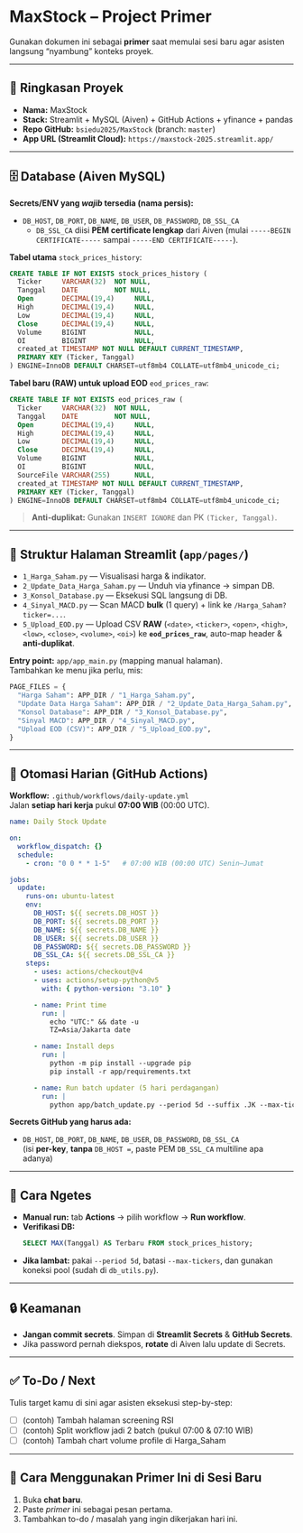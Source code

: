 # MaxStock – Project Primer

Gunakan dokumen ini sebagai **primer** saat memulai sesi baru agar asisten langsung “nyambung” konteks proyek.

---

## 🔧 Ringkasan Proyek
- **Nama:** MaxStock  
- **Stack:** Streamlit + MySQL (Aiven) + GitHub Actions + yfinance + pandas  
- **Repo GitHub:** `bsiedu2025/MaxStock` (branch: `master`)  
- **App URL (Streamlit Cloud):** `https://maxstock-2025.streamlit.app/`

---

## 🗄️ Database (Aiven MySQL)
**Secrets/ENV yang _wajib_ tersedia (nama persis):**
- `DB_HOST`, `DB_PORT`, `DB_NAME`, `DB_USER`, `DB_PASSWORD`, `DB_SSL_CA`  
  - `DB_SSL_CA` diisi **PEM certificate lengkap** dari Aiven (mulai `-----BEGIN CERTIFICATE-----` sampai `-----END CERTIFICATE-----`).

**Tabel utama** `stock_prices_history`:
```sql
CREATE TABLE IF NOT EXISTS stock_prices_history (
  Ticker     VARCHAR(32)  NOT NULL,
  Tanggal    DATE         NOT NULL,
  Open       DECIMAL(19,4)     NULL,
  High       DECIMAL(19,4)     NULL,
  Low        DECIMAL(19,4)     NULL,
  Close      DECIMAL(19,4)     NULL,
  Volume     BIGINT            NULL,
  OI         BIGINT            NULL,
  created_at TIMESTAMP NOT NULL DEFAULT CURRENT_TIMESTAMP,
  PRIMARY KEY (Ticker, Tanggal)
) ENGINE=InnoDB DEFAULT CHARSET=utf8mb4 COLLATE=utf8mb4_unicode_ci;
```

**Tabel baru (RAW) untuk upload EOD** `eod_prices_raw`:
```sql
CREATE TABLE IF NOT EXISTS eod_prices_raw (
  Ticker     VARCHAR(32)  NOT NULL,
  Tanggal    DATE         NOT NULL,
  Open       DECIMAL(19,4)     NULL,
  High       DECIMAL(19,4)     NULL,
  Low        DECIMAL(19,4)     NULL,
  Close      DECIMAL(19,4)     NULL,
  Volume     BIGINT            NULL,
  OI         BIGINT            NULL,
  SourceFile VARCHAR(255)      NULL,
  created_at TIMESTAMP NOT NULL DEFAULT CURRENT_TIMESTAMP,
  PRIMARY KEY (Ticker, Tanggal)
) ENGINE=InnoDB DEFAULT CHARSET=utf8mb4 COLLATE=utf8mb4_unicode_ci;
```

> **Anti-duplikat:** Gunakan `INSERT IGNORE` dan PK `(Ticker, Tanggal)`.

---

## 📑 Struktur Halaman Streamlit (`app/pages/`)
- `1_Harga_Saham.py` — Visualisasi harga & indikator.
- `2_Update_Data_Harga_Saham.py` — Unduh via yfinance → simpan DB.
- `3_Konsol_Database.py` — Eksekusi SQL langsung di DB.
- `4_Sinyal_MACD.py` — Scan MACD **bulk** (1 query) + link ke `/Harga_Saham?ticker=...`.
- `5_Upload_EOD.py` — Upload CSV **RAW** (`<date>`, `<ticker>`, `<open>`, `<high>`, `<low>`, `<close>`, `<volume>`, `<oi>`) ke **`eod_prices_raw`**, auto-map header & **anti-duplikat**.

**Entry point:** `app/app_main.py` (mapping manual halaman).  
Tambahkan ke menu jika perlu, mis:
```python
PAGE_FILES = {
  "Harga Saham": APP_DIR / "1_Harga_Saham.py",
  "Update Data Harga Saham": APP_DIR / "2_Update_Data_Harga_Saham.py",
  "Konsol Database": APP_DIR / "3_Konsol_Database.py",
  "Sinyal MACD": APP_DIR / "4_Sinyal_MACD.py",
  "Upload EOD (CSV)": APP_DIR / "5_Upload_EOD.py",
}
```

---

## 🚀 Otomasi Harian (GitHub Actions)
**Workflow:** `.github/workflows/daily-update.yml`  
Jalan **setiap hari kerja** pukul **07:00 WIB** (00:00 UTC).

```yaml
name: Daily Stock Update

on:
  workflow_dispatch: {}
  schedule:
    - cron: "0 0 * * 1-5"   # 07:00 WIB (00:00 UTC) Senin–Jumat

jobs:
  update:
    runs-on: ubuntu-latest
    env:
      DB_HOST: ${{ secrets.DB_HOST }}
      DB_PORT: ${{ secrets.DB_PORT }}
      DB_NAME: ${{ secrets.DB_NAME }}
      DB_USER: ${{ secrets.DB_USER }}
      DB_PASSWORD: ${{ secrets.DB_PASSWORD }}
      DB_SSL_CA: ${{ secrets.DB_SSL_CA }}
    steps:
      - uses: actions/checkout@v4
      - uses: actions/setup-python@v5
        with: { python-version: "3.10" }

      - name: Print time
        run: |
          echo "UTC:" && date -u
          TZ=Asia/Jakarta date

      - name: Install deps
        run: |
          python -m pip install --upgrade pip
          pip install -r app/requirements.txt

      - name: Run batch updater (5 hari perdagangan)
        run: |
          python app/batch_update.py --period 5d --suffix .JK --max-tickers 0
```

**Secrets GitHub yang harus ada:**
- `DB_HOST`, `DB_PORT`, `DB_NAME`, `DB_USER`, `DB_PASSWORD`, `DB_SSL_CA`  
  (isi **per-key**, **tanpa** `DB_HOST =`, paste PEM `DB_SSL_CA` multiline apa adanya)

---

## 🧪 Cara Ngetes
- **Manual run:** tab **Actions** → pilih workflow → **Run workflow**.  
- **Verifikasi DB:**
  ```sql
  SELECT MAX(Tanggal) AS Terbaru FROM stock_prices_history;
  ```
- **Jika lambat:** pakai `--period 5d`, batasi `--max-tickers`, dan gunakan koneksi pool (sudah di `db_utils.py`).

---

## 🔒 Keamanan
- **Jangan commit secrets**. Simpan di **Streamlit Secrets** & **GitHub Secrets**.
- Jika password pernah diekspos, **rotate** di Aiven lalu update di Secrets.

---

## ✅ To-Do / Next
Tulis target kamu di sini agar asisten eksekusi step-by-step:
- [ ] (contoh) Tambah halaman screening RSI
- [ ] (contoh) Split workflow jadi 2 batch (pukul 07:00 & 07:10 WIB)
- [ ] (contoh) Tambah chart volume profile di Harga_Saham

---

## 🔁 Cara Menggunakan Primer Ini di Sesi Baru
1. Buka **chat baru**.  
2. Paste *primer* ini sebagai pesan pertama.  
3. Tambahkan to-do / masalah yang ingin dikerjakan hari ini.
